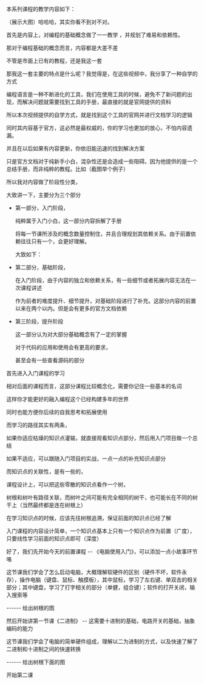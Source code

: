 本系列课程的教学内容如下：

（展示大图）哈哈哈，其实你看不到对不对。

首先是内容上，对编程的基础概念做了一一教学  ，并规划了难易和依赖性。



那对于编程基础的概念而言，内容都是大差不差

不管是市面上已有的教程，还是我这一套



那我这一套主要的特点是什么呢？我觉得是，在这些视频中，我分享了一种自学的方式  

编程语言是一种不断进化的工具，我们在使用工具的时候，避免不了新问题的出现，而解决问题就需要找到工具的手册，最直接的就是官网提供的资料

所以本次视频提供的自学方式，就是找到这个工具的官网并进行文档学习的逻辑

同时其内容基于官方，这必然是最权威的，你的学习也更加的放心，不怕内容遗漏。  

并且在以后如果有内容更新，你依旧能迅速的找到解决方案



只是官方文档对于纯新手小白，混杂性还是会造成一些阻碍。因为他提供的是一个总结手册，而非纯粹的教程。比如（截图举个例子）

所以我对内容做了阶段性分类，

大致讲一下，主要分为三个部分

- 第一部分，入门阶段，
  
  纯粹属于入门小白，这一部分内容拆解了手册  
  
  将每一节课所涉及的概念数量控制住，并且合理规划其依赖关系。由于前置依赖往往只有一个，会更好理解。
  
  大致如下：

- 第二部分，基础阶段，
  
  在入门阶段，由于内容的独立和依赖关系，有一些细节或者拓展内容无法在一次课程讲述
  
  作为前者的难度提升、细节提升，对基础阶段进行了补充。这部分内容的前置以来在两个以内。但是会有更多的官方文档依赖
  
- 第三阶段，提升阶段
  
  这一部分认为对大部分基础概念有了一定的掌握
  
  对于代码的应用和使用会有更高的要求，
  
  甚至会有一些查看源码的部分
  
  

首先进入入门课程的学习  

相对后面的课程而言，这部分课程比较概念化，需要你记住一些基本的名词  

这样你才能更好的融入编程这个已经构建多年的世界  

同时也能方便你后续的自我思考和拓展使用  

而学习的路径其实有两条，    

如果你适应枯燥的知识点灌输，就直接观看知识点部分，然后用入门项目做一个总结  

如果不适应，可以跟随入门项目的实战，一点一点的补充知识点部分  

而知识点的关联性，是有一些的，  

课程设计上，可以把这些零散的知识点看作一个树，  

树根和树叶有路径关联，而树叶之间可能有完全相同的树干，也可能长在不同的树干上（当然最终都是连在树根上）  

在学习知识点的时候，应该先往树根追溯，保证前面的知识点已经了解  

入门课程的内容设计简单，一个知识点基本上只有一个知识点作为前置（广度），只要线性学习前面的知识点即可（深度） 

好了，我们先开始今天的前置课程 -- 《电脑使用入门》，可以添加一点小故事环节咯   

这节课我们学会了怎么启动电脑，大概理解软硬件的区别（硬件不坏，软件永存），操作电脑（键盘、鼠标、触摸板），其中鼠标，学习了左右键、单双击的相关部分；其中键盘，学习了打字相关的部分（单健，组合键）；软件的打开关闭，输入搜索等

------ 给出树根的图

然后开始讲第一节课《二进制》 -- 这需要十进制的基础，电路开关的基础，抽象编码的能力  

这节课我们学会了电脑的简单硬件组成，理解以二为进制的方式，以及快速了解了二进制和十进制之间的快速转换

------ 给出树根下面的图

开始第二课  
